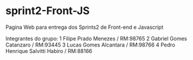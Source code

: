 # sprint2-Front-JS
Pagina Web para entrega dos Sprints2 de Front-end e Javascript

Integrantes do grupo:
  1 Filipe Prado Menezes           / RM:98765
  2 Gabriel Gomes Catanzaro        / RM:93445
  3 Lucas Gomes Alcantara          / RM:98766
  4 Pedro Henrique Salvitti Habiro / RM:88166
